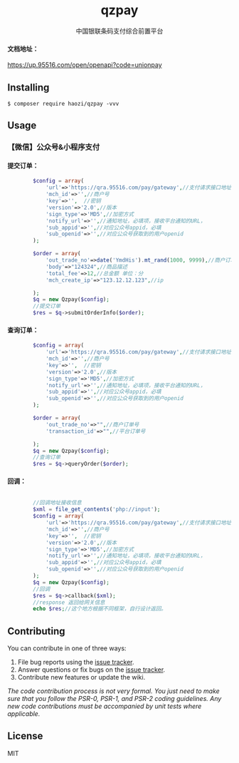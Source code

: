 <h1 align="center"> qzpay </h1>

<p align="center"> 中国银联条码支付综合前置平台</p>

#### 文档地址：
https://up.95516.com/open/openapi?code=unionpay


## Installing

```shell
$ composer require haozi/qzpay -vvv
```

## Usage

### 【微信】公众号&小程序支付
#### 提交订单：
```php
        $config = array(
            'url'=>'https://qra.95516.com/pay/gateway',//支付请求接口地址，无需更改 
            'mch_id'=>'',//商户号
            'key'=>'',  //密钥
            'version'=>'2.0',//版本
            'sign_type'=>'MD5',//加密方式
            'notify_url'=>'',//通知地址，必填项，接收平台通知的URL，
            'sub_appid'=>'',//对应公众号appid，必填
            'sub_openid'=>'',//对应公众号获取到的用户openid
        );

        $order = array(
            'out_trade_no'=>date('YmdHis').mt_rand(1000, 9999),//商户订单号
            'body'=>"124324",//商品描述
            'total_fee'=>12,//总金额 单位：分
            'mch_create_ip'=>"123.12.12.123",//ip

        );
        $q = new Qzpay($config);
        //提交订单
        $res = $q->submitOrderInfo($order);
```
#### 查询订单：
```php
        $config = array(
            'url'=>'https://qra.95516.com/pay/gateway',//支付请求接口地址，无需更改 
            'mch_id'=>'',//商户号
            'key'=>'',  //密钥
            'version'=>'2.0',//版本
            'sign_type'=>'MD5',//加密方式
            'notify_url'=>'',//通知地址，必填项，接收平台通知的URL，
            'sub_appid'=>'',//对应公众号appid，必填
            'sub_openid'=>'',//对应公众号获取到的用户openid
        );

        $order = array(
            'out_trade_no'=>"",//商户订单号
            'transaction_id'=>"",//平台订单号

        );
        $q = new Qzpay($config);
        //查询订单
        $res = $q->queryOrder($order);
```

#### 回调：
```php

        //回调地址接收信息
        $xml = file_get_contents('php://input');
        $config = array(
            'url'=>'https://qra.95516.com/pay/gateway',//支付请求接口地址，无需更改 
            'mch_id'=>'',//商户号
            'key'=>'',  //密钥
            'version'=>'2.0',//版本
            'sign_type'=>'MD5',//加密方式
            'notify_url'=>'',//通知地址，必填项，接收平台通知的URL，
            'sub_appid'=>'',//对应公众号appid，必填
            'sub_openid'=>'',//对应公众号获取到的用户openid
        );
        $q = new Qzpay($config);
        //回调
        $res = $q->callback($xml);
        //response 返回给网关信息
        echo $res;//这个地方根据不同框架，自行设计返回。

```
## Contributing

You can contribute in one of three ways:

1. File bug reports using the [issue tracker](https://github.com/haozi/qzpay/issues).
2. Answer questions or fix bugs on the [issue tracker](https://github.com/haozi/qzpay/issues).
3. Contribute new features or update the wiki.

_The code contribution process is not very formal. You just need to make sure that you follow the PSR-0, PSR-1, and PSR-2 coding guidelines. Any new code contributions must be accompanied by unit tests where applicable._

## License

MIT